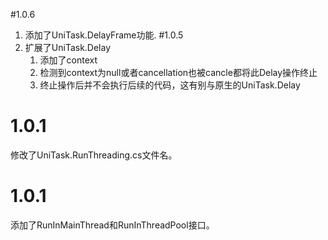 #1.0.6
1. 添加了UniTask.DelayFrame功能.
#1.0.5
1. 扩展了UniTask.Delay
   1. 添加了context
   2. 检测到context为null或者cancellation也被cancle都将此Delay操作终止
   3. 终止操作后并不会执行后续的代码，这有别与原生的UniTask.Delay
   
# 1.0.1
修改了UniTask.RunThreading.cs文件名。
# 1.0.1
添加了RunInMainThread和RunInThreadPool接口。
